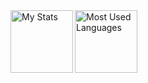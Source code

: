 
<img alt="My Stats" align="left" width="100" src="https://github-readme-stats.vercel.app/api?username=Iskander229&layout=compact&show_icons=true&theme=dark"/>  
<img alt="Most Used Languages" align="left" width="100" src="https://github-readme-stats.vercel.app/api/top-langs/?username=Iskander229&layout=compact&theme=dark"/> 

